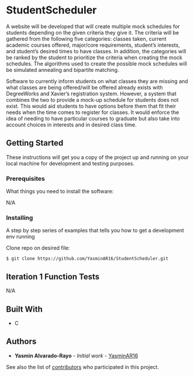 # StudentScheduler

A website will be developed that will create multiple mock schedules for students depending on the given criteria they give it. The criteria will be gathered from the following five categories: classes taken, current academic courses offered, major/core requirements, student’s interests, and student’s desired times to have classes. In addition, the categories will be ranked by the student to prioritize the criteria when creating the mock schedules. The algorithms used to create the possible mock schedules will be simulated annealing and bipartite matching.

Software to currently inform students on what classes they are missing and what classes are being offered/will be offered already exists with DegreeWorks and Xavier’s registration system. However, a system that combines the two to provide a mock-up schedule for students does not exist. This would aid students to have options before them that fit their needs when the time comes to register for classes. It would enforce the idea of needing to have particular courses to graduate but also take into account choices in interests and in desired class time.

## Getting Started

These instructions will get you a copy of the project up and running on your local machine for development and testing purposes.

### Prerequisites

What things you need to install the software:

N/A

### Installing

A step by step series of examples that tells you how to get a development env running

Clone repo on desired file:
```
$ git clone https://github.com/YasminAR16/StudentScheduler.git
```

## Iteration 1 Function Tests

N/A

## Built With

* C

## Authors

* **Yasmin Alvarado-Rayo** - *Initial work* - [YasminAR16](https://github.com/YasminAR16)


See also the list of [contributors](https://github.com/YasminAR16/StudentScheduler/contributors) who participated in this project.
